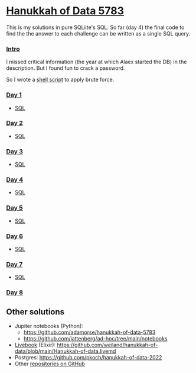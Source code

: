 # [Hanukkah of Data 5783](https://hanukkah.bluebird.sh/5783/)

This is my solutions in pure SQLiite's SQL. So far (day 4) the final code to find the the answer to each challenge can be written as a single SQL query.

### [Intro](https://hanukkah.bluebird.sh/5783/Intro/)

I missed critical information (the year at which Alaex started the DB) in the description. But I found fun to crack a password.

So I wrote a [shell script](Intro/run.sh) to apply brute force.

### [Day 1](https://hanukkah.bluebird.sh/5783/1/)

* [SQL](1/1.sql)

### [Day 2](https://hanukkah.bluebird.sh/5783/2/)

* [SQL](2/2.sql)

### [Day 3](https://hanukkah.bluebird.sh/5783/3/)

* [SQL](3/3.sql)

### [Day 4](https://hanukkah.bluebird.sh/5783/4/)

* [SQL](4/4.sql)

### [Day 5](https://hanukkah.bluebird.sh/5783/5/)

* [SQL](5/5.sql)

### [Day 6](https://hanukkah.bluebird.sh/5783/6/)

* [SQL](6/6.sql)

### [Day 7](https://hanukkah.bluebird.sh/5783/7/)

* [SQL](7/7.sql)

### [Day 8](https://hanukkah.bluebird.sh/5783/8/)


## Other solutions

* Jupiter notebooks (Python):
  * <https://github.com/adamorse/hanukkah-of-data-5783>
  * <https://github.com/jattenberg/ad-hoc/tree/main/notebooks>
* [Livebook](https://livebook.dev/) (Elixir): <https://github.com/weiland/hanukkah-of-data/blob/main/Hanukkah-of-data.livemd>
* Postgres: <https://github.com/pkoch/hanukkah-of-data-2022>
* Other [repositories on GitHub](https://github.com/search?q=Hanukkah-of-Data)